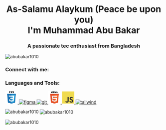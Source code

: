 <h1 align="center">As-Salamu Alaykum (Peace be upon you) </br> I'm Muhammad Abu Bakar</h1>
<h3 align="center">A passionate tec enthusiast from Bangladesh</h3>

<p align="left"> <img src="https://komarev.com/ghpvc/?username=abubakar1010&label=Profile%20views&color=0e75b6&style=flat" alt="abubakar1010" /> </p>

<h3 align="left">Connect with me:</h3>
<p align="left">
</p>

<h3 align="left">Languages and Tools:</h3>
<p align="left"> <a href="https://www.w3schools.com/css/" target="_blank" rel="noreferrer"> <img src="https://raw.githubusercontent.com/devicons/devicon/master/icons/css3/css3-original-wordmark.svg" alt="css3" width="40" height="40"/> </a> <a href="https://www.figma.com/" target="_blank" rel="noreferrer"> <img src="https://www.vectorlogo.zone/logos/figma/figma-icon.svg" alt="figma" width="40" height="40"/> </a> <a href="https://git-scm.com/" target="_blank" rel="noreferrer"> <img src="https://www.vectorlogo.zone/logos/git-scm/git-scm-icon.svg" alt="git" width="40" height="40"/> </a> <a href="https://www.w3.org/html/" target="_blank" rel="noreferrer"> <img src="https://raw.githubusercontent.com/devicons/devicon/master/icons/html5/html5-original-wordmark.svg" alt="html5" width="40" height="40"/> </a> <a href="https://developer.mozilla.org/en-US/docs/Web/JavaScript" target="_blank" rel="noreferrer"> <img src="https://raw.githubusercontent.com/devicons/devicon/master/icons/javascript/javascript-original.svg" alt="javascript" width="40" height="40"/> </a> <a href="https://tailwindcss.com/" target="_blank" rel="noreferrer"> <img src="https://www.vectorlogo.zone/logos/tailwindcss/tailwindcss-icon.svg" alt="tailwind" width="40" height="40"/> </a> </p>

<p><img align="left" src="https://github-readme-stats.vercel.app/api/top-langs?username=abubakar1010&show_icons=true&locale=en&layout=compact" alt="abubakar1010" /></p>

<p>&nbsp;<img align="center" src="https://github-readme-stats.vercel.app/api?username=abubakar1010&show_icons=true&locale=en" alt="abubakar1010" /></p>

<p><img align="center" src="https://github-readme-streak-stats.herokuapp.com/?user=abubakar1010&" alt="abubakar1010" /></p>
